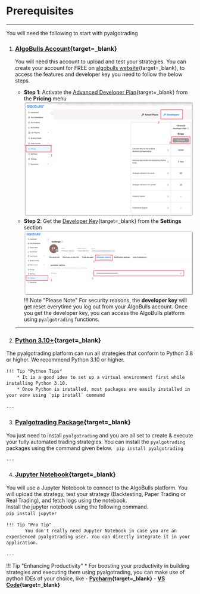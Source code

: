 # Prerequisites

---
You will need the following to start with pyalgotrading

1. ### **[AlgoBulls Account](https://www.algobulls.com/){target=_blank}**
    You will need this account to upload and test your strategies. You can create your account for FREE on [algobulls website](https://app.algobulls.com/user/register){target=_blank}, to access the features and developer key you need to follow the below steps.
    - **Step 1**: Activate the [Advanced Developer Plan](https://app.algobulls.com/pricing?section=Developers){target=_blank} from the **Pricing** menu
        [![purchase plan](imgs/purchase_plan.png)](imgs/purchase_plan.png)
    - **Step 2**: Get the [Developer Key](https://app.algobulls.com/settings?query=eyJpc0xpdmUiOiJ0cnVlIn0%3D&section=developerOptions){target=_blank} from the **Settings** section
        [![developer key](imgs/developer_key.png)](imgs/developer_key.png)
    !!! Note "Please Note"
         For security reasons, the **developer key** will get reset everytime you log out from your AlgoBulls account.
    Once you get the developer key, you can access the AlgoBulls platform using `pyalgotrading` functions.   

    ---

2. ### **[Python 3.10+](https://www.python.org/downloads/){target=_blank}**
  The pyalgotrading platform can run all strategies that conform to Python 3.8 or higher. We recommend Python 3.10 or higher. 

    !!! Tip "Python Tips"
        * It is a good idea to set up a virtual environment first while installing Python 3.10.
        * Once Python is installed, most packages are easily installed in your venv using `pip install` command
    
    ---

3. ### **[Pyalgotrading Package](https://pypi.org/project/pyalgotrading/){target=_blank}**  
  You just need to install `pyalgotrading` and you are all set to create & execute your fully automated trading strategies. You can install the `pyalgotrading` packages using the command given below.
    ``` 
    pip install pyalgotrading
    ``` 

    ---

4. ### **[Jupyter Notebook](https://jupyter.org/install){target=_blank}**
  You will use a Jupyter Notebook to connect to the AlgoBulls platform. You will upload the strategy, test your strategy (Backtesting, Paper Trading or Real Trading), and fetch logs using the notebook.  
       Install the jupyter notebook using the following command.  
       ```
       pip install jupyter
       ```

    !!! Tip "Pro Tip"
           You don't really need Jupyter Notebook in case you are an experienced pyalgotrading user. You can directly integrate it in your application.

    ---

[//]: # (Add this as an admonition for "Productivity Boost Tip" - Use =IDE like Pycharm or VSCode to boost your productivity while coding trading strategies. It is not mandatory as you can use plain text editors also for your Python code.)
!!! Tip "Enhancing Productivity"
      * For boosting your productivity in building strategies and executing them using pyalgotrading, you can make use of python IDEs of your choice, like
           - **[Pycharm](https://www.jetbrains.com/pycharm/download/){target=_blank}**
           - **[VS Code](https://code.visualstudio.com/){target=_blank}**
